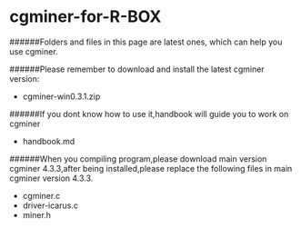cgminer-for-R-BOX
=================

######Folders and files in this page are latest ones, which can help you use cgminer.

######Please remember to download and install the latest cgminer version:
* cgminer-win0.3.1.zip

######If you dont know how to use it,handbook will guide you to work on cgminer
* handbook.md

######When you compiling program,please download main version cgminer 4.3.3,after being installed,please replace the following files in main cgminer version 4.3.3.
* cgminer.c
* driver-icarus.c
* miner.h
